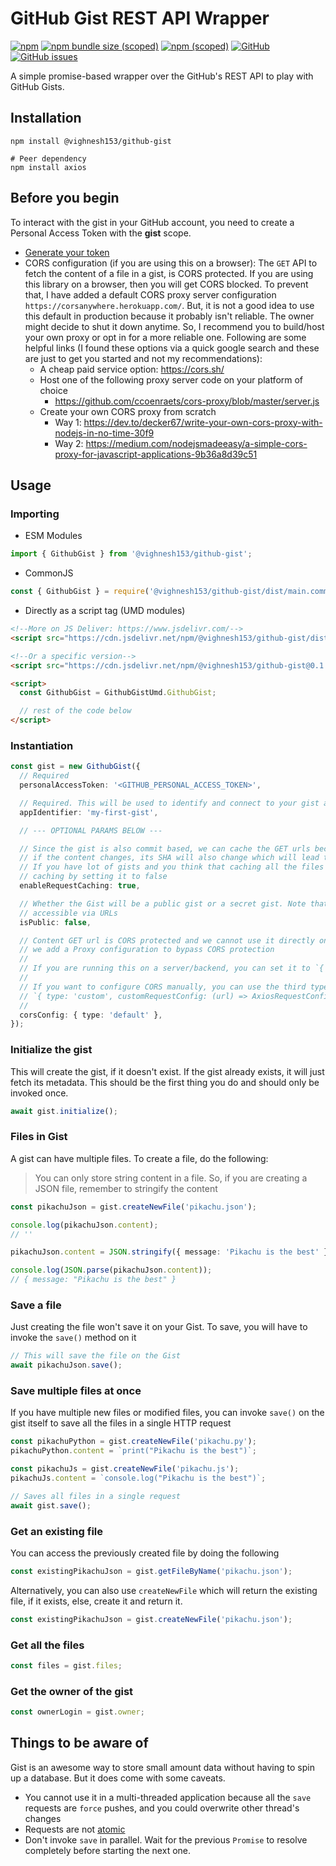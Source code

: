 # GitHub Gist REST API Wrapper

[![npm](https://img.shields.io/npm/dt/@vighnesh153/github-gist)](https://img.shields.io/npm/dt/@vighnesh153/github-gist)
[![npm bundle size (scoped)](https://img.shields.io/bundlephobia/minzip/@vighnesh153/github-gist)](https://img.shields.io/bundlephobia/minzip/@vighnesh153/github-gist)
[![npm (scoped)](https://img.shields.io/npm/v/@vighnesh153/-version)](https://www.npmjs.com/package/@vighnesh153/-version)
[![GitHub](https://img.shields.io/github/license/vighnesh153/vighnesh153-turbo)](https://github.com/vighnesh153/vighnesh153-turbo/blob/main/LICENSE)
[![GitHub issues](https://img.shields.io/github/issues/vighnesh153/vighnesh153-turbo)](https://github.com/vighnesh153/vighnesh153-turbo/issues)

A simple promise-based wrapper over the GitHub's REST API to play with GitHub Gists.

## Installation

```shell
npm install @vighnesh153/github-gist

# Peer dependency
npm install axios
```

## Before you begin

To interact with the gist in your GitHub account, you need to create a Personal Access Token with the **gist** scope.

- [Generate your token](https://github.com/settings/tokens/new?scopes=gist)
- CORS configuration (if you are using this on a browser): The `GET` API to fetch the content of a file in a gist, is
  CORS protected. If you are using this library on a browser, then you will get CORS blocked. To prevent that, I have
  added a default CORS proxy server configuration `https://corsanywhere.herokuapp.com/`. But, it is not a good idea to
  use this default in production because it probably isn't reliable. The owner might decide to shut it down anytime. So,
  I recommend you to build/host your own proxy or opt in for a more reliable one. Following are some helpful links (I
  found these options via a quick google search and these are just to get you started and not my recommendations):
  - A cheap paid service option: https://cors.sh/
  - Host one of the following proxy server code on your platform of choice
    - https://github.com/ccoenraets/cors-proxy/blob/master/server.js
  - Create your own CORS proxy from scratch
    - Way 1: https://dev.to/decker67/write-your-own-cors-proxy-with-nodejs-in-no-time-30f9
    - Way 2: https://medium.com/nodejsmadeeasy/a-simple-cors-proxy-for-javascript-applications-9b36a8d39c51

## Usage

### Importing

* ESM Modules

```ts
import { GithubGist } from '@vighnesh153/github-gist';
```

* CommonJS

```js
const { GithubGist } = require('@vighnesh153/github-gist/dist/main.commonjs');
```

* Directly as a script tag (UMD modules)

```html
<!--More on JS Deliver: https://www.jsdelivr.com/-->
<script src="https://cdn.jsdelivr.net/npm/@vighnesh153/github-gist/dist/index.umd.js"></script>

<!--Or a specific version-->
<script src="https://cdn.jsdelivr.net/npm/@vighnesh153/github-gist@0.1.0/dist/index.umd.js"></script>

<script>
  const GithubGist = GithubGistUmd.GithubGist;

  // rest of the code below
</script>
```

### Instantiation

```ts
const gist = new GithubGist({
  // Required
  personalAccessToken: '<GITHUB_PERSONAL_ACCESS_TOKEN>',

  // Required. This will be used to identify and connect to your gist among all your other gists.
  appIdentifier: 'my-first-gist',

  // --- OPTIONAL PARAMS BELOW ---

  // Since the gist is also commit based, we can cache the GET urls because git guarantees that
  // if the content changes, its SHA will also change which will lead to a new URL for latest content
  // If you have lot of gists and you think that caching all the files will be heavy, you can disable
  // caching by setting it to false
  enableRequestCaching: true,

  // Whether the Gist will be a public gist or a secret gist. Note that secret gists are still
  // accessible via URLs
  isPublic: false,

  // Content GET url is CORS protected and we cannot use it directly on the frontend. So, by default,
  // we add a Proxy configuration to bypass CORS protection
  //
  // If you are running this on a server/backend, you can set it to `{ type: 'none' }`
  //
  // If you want to configure CORS manually, you can use the third type:
  // `{ type: 'custom', customRequestConfig: (url) => AxiosRequestConfig }`
  //
  corsConfig: { type: 'default' },
});
```

### Initialize the gist

This will create the gist, if it doesn't exist. If the gist already exists, it will just fetch its metadata. This should
be the first thing you do and should only be invoked once.

```ts
await gist.initialize();
```

### Files in Gist

A gist can have multiple files. To create a file, do the following:

> You can only store string content in a file. So, if you are creating a JSON file, remember to stringify the content

```ts
const pikachuJson = gist.createNewFile('pikachu.json');

console.log(pikachuJson.content);
// ''

pikachuJson.content = JSON.stringify({ message: 'Pikachu is the best' });

console.log(JSON.parse(pikachuJson.content));
// { message: "Pikachu is the best" }
```

### Save a file

Just creating the file won't save it on your Gist. To save, you will have to invoke the `save()` method on it

```ts
// This will save the file on the Gist
await pikachuJson.save();
```

### Save multiple files at once

If you have multiple new files or modified files, you can invoke `save()` on the gist itself to save all the files in a
single HTTP request

```ts
const pikachuPython = gist.createNewFile('pikachu.py');
pikachuPython.content = `print("Pikachu is the best")`;

const pikachuJs = gist.createNewFile('pikachu.js');
pikachuJs.content = `console.log("Pikachu is the best")`;

// Saves all files in a single request
await gist.save();
```

### Get an existing file

You can access the previously created file by doing the following

```ts
const existingPikachuJson = gist.getFileByName('pikachu.json');
```

Alternatively, you can also use `createNewFile` which will return the existing file, if it exists, else, create it and
return it.

```ts
const existingPikachuJson = gist.createNewFile('pikachu.json');
```

### Get all the files

```ts
const files = gist.files;
```

### Get the owner of the gist

```ts
const ownerLogin = gist.owner;
```

## Things to be aware of

Gist is an awesome way to store small amount data without having to spin up a database. But it does come with some
caveats.

- You cannot use it in a multi-threaded application because all the `save` requests are `force` pushes, and you could
  overwrite other thread's changes
- Requests are not [atomic](<https://en.wikipedia.org/wiki/Atomicity_(database_systems)>)
- Don't invoke `save` in parallel. Wait for the previous `Promise` to resolve completely before starting the next one.
